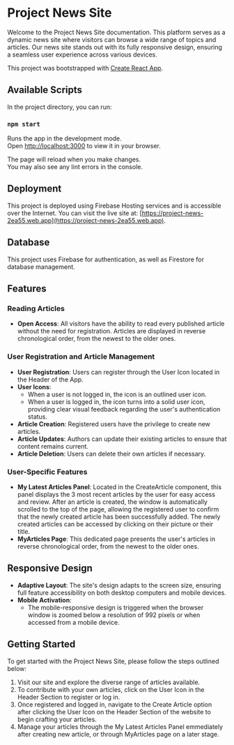 # Project News Site

Welcome to the Project News Site documentation. This platform serves as a dynamic news site where visitors can browse a wide range of topics and articles. Our news site stands out with its fully responsive design, ensuring a seamless user experience across various devices.

This project was bootstrapped with [Create React App](https://github.com/facebook/create-react-app).

## Available Scripts

In the project directory, you can run:

### `npm start`

Runs the app in the development mode.\
Open [http://localhost:3000](http://localhost:3000) to view it in your browser.

The page will reload when you make changes.\
You may also see any lint errors in the console.

## Deployment

This project is deployed using Firebase Hosting services and is accessible over the Internet. 
You can visit the live site at: 
[https://project-news-2ea55.web.app](https://project-news-2ea55.web.app).

## Database

This project uses Firebase for authentication, as well as Firestore for database management. 


## Features

### Reading Articles
- **Open Access**: All visitors have the ability to read every published article without the need for registration. Articles are displayed in reverse chronological order, from the newest to the older ones.

### User Registration and Article Management
- **User Registration**: Users can register through the User Icon located in the Header of the App.
- **User Icons**: 
  - When a user is not logged in, the icon is an outlined user icon.
  - When a user is logged in, the icon turns into a solid user icon, providing clear visual feedback regarding the user's authentication status.
- **Article Creation**: Registered users have the privilege to create new articles.
- **Article Updates**: Authors can update their existing articles to ensure that content remains current.
- **Article Deletion**: Users can delete their own articles if necessary.

### User-Specific Features
- **My Latest Articles Panel**: Located in the CreateArticle component, this panel displays the 3 most recent articles by the user for easy access and review. After an article is created, the window is automatically scrolled to the top of the page, allowing the registered user to confirm that the newly created article has been successfully added. The newly created articles can be accessed by clicking on their picture or their title.
- **MyArticles Page**: This dedicated page presents the user's articles in reverse chronological order, from the newest to the older ones.

## Responsive Design
- **Adaptive Layout**: The site's design adapts to the screen size, ensuring full feature accessibility on both desktop computers and mobile devices.
- **Mobile Activation**:
  - The mobile-responsive design is triggered when the browser window is zoomed below a resolution of 992 pixels or when accessed from a mobile device.

## Getting Started

To get started with the Project News Site, please follow the steps outlined below:

1. Visit our site and explore the diverse range of articles available.
2. To contribute with your own articles, click on the User Icon in the Header Section to register or log in.
3. Once registered and logged in, navigate to the Create Article option after clicking the User Icon on the Header Section of the website to begin crafting your articles.
4. Manage your articles through the My Latest Articles Panel emmediately after creating new article, or through MyArticles page on a later stage.

